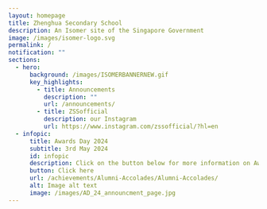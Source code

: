 ```yaml
---
layout: homepage
title: Zhenghua Secondary School
description: An Isomer site of the Singapore Government
image: /images/isomer-logo.svg
permalink: /
notification: ""
sections:
  - hero:
      background: /images/ISOMERBANNERNEW.gif
      key_highlights:
        - title: Announcements
          description: ""
          url: /announcements/
        - title: ZSSofficial
          description: our Instagram
          url: https://www.instagram.com/zssofficial/?hl=en
  - infopic:
      title: Awards Day 2024
      subtitle: 3rd May 2024
      id: infopic
      description: Click on the button below for more information on Awards Day 2024.
      button: Click here
      url: /achievements/Alumni-Accolades/Alumni-Accolades/
      alt: Image alt text
      image: /images/AD_24_announcment_page.jpg
---
```

